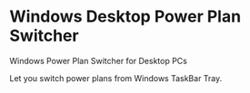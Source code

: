# Windows Desktop Power Plan Switcher
Windows Power Plan Switcher for Desktop PCs

Let you switch power plans from Windows TaskBar Tray.
